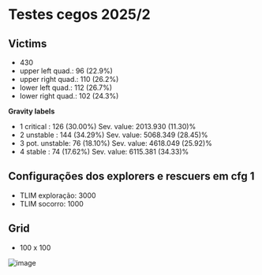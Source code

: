 # Testes cegos 2025/2

## Victims
- 430
- upper left  quad.: 96 (22.9%)
- upper right quad.: 110 (26.2%)
- lower left  quad.: 112 (26.7%)
- lower right quad.: 102 (24.3%)

**Gravity labels**
- 1 critical     :	126 (30.00%) Sev. value: 2013.930 (11.30)%
- 2 unstable     :	144 (34.29%) Sev. value: 5068.349 (28.45)%
- 3 pot. unstable:	76 (18.10%)	Sev. value: 4618.049 (25.92)%
- 4 stable       :	74 (17.62%)	Sev. value: 6115.381 (34.33)%

## Configurações dos explorers e rescuers em cfg 1
- TLIM exploração: 3000
- TLIM socorro: 1000

## Grid
- 100 x 100

![image](https://github.com/user-attachments/assets/790baaf0-f4dd-41cb-8d23-e2ae357b53bd)


